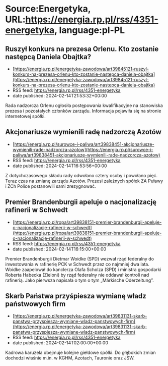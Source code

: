 # Source:Energetyka, URL:https://energia.rp.pl/rss/4351-energetyka, language:pl-PL

## Ruszył konkurs na prezesa Orlenu. Kto zostanie następcą Daniela Obajtka?
 - [https://energia.rp.pl/energetyka-zawodowa/art39845121-ruszyl-konkurs-na-prezesa-orlenu-kto-zostanie-nastepca-daniela-obajtka](https://energia.rp.pl/energetyka-zawodowa/art39845121-ruszyl-konkurs-na-prezesa-orlenu-kto-zostanie-nastepca-daniela-obajtka)
 - RSS feed: https://energia.rp.pl/rss/4351-energetyka
 - date published: 2024-02-14T21:53:32+00:00

Rada nadzorcza Orlenu ogłosiła postępowania kwalifikacyjne na stanowiska prezesa i pozostałych członków zarządu. Informacja pojawiła się na stronie internetowej spółki.

## Akcjonariusze wymienili radę nadzorczą Azotów
 - [https://energia.rp.pl/surowce-i-paliwa/art39838451-akcjonariusze-wymienili-rade-nadzorcza-azotow](https://energia.rp.pl/surowce-i-paliwa/art39838451-akcjonariusze-wymienili-rade-nadzorcza-azotow)
 - RSS feed: https://energia.rp.pl/rss/4351-energetyka
 - date published: 2024-02-14T16:53:56+00:00

Z dotychczasowego składu rady odwołano cztery osoby i powołano pięć. Teraz czas na zmianę zarządu Azotów. Prezesi zależnych spółek ZA Puławy i ZCh Police postanowili sami zrezygnować.

## Premier Brandenburgii apeluje o nacjonalizację rafinerii w Schwedt
 - [https://energia.rp.pl/ropa/art39838151-premier-brandenburgii-apeluje-o-nacjonalizacje-rafinerii-w-schwedt](https://energia.rp.pl/ropa/art39838151-premier-brandenburgii-apeluje-o-nacjonalizacje-rafinerii-w-schwedt)
 - RSS feed: https://energia.rp.pl/rss/4351-energetyka
 - date published: 2024-02-14T16:15:00+00:00

Premier Brandenburgii Dietmar Woidke (SPD) wezwał rząd federalny do inwestowania w rafinerię PCK w Schwedt przez co najmniej dwa lata. Woidke zaapelował do kanclerza Olafa Scholza (SPD) i ministra gospodarki Roberta Habecka (Zieloni) by rząd federalny nie oddawał kontroli nad rafinerią. Jako pierwsza napisała o tym o tym „Märkische Oderzeitung”.

## Skarb Państwa przyśpiesza wymianę władz państwowych firm
 - [https://energia.rp.pl/energetyka-zawodowa/art39831131-skarb-panstwa-przyspiesza-wymiane-wladz-panstwowych-firm](https://energia.rp.pl/energetyka-zawodowa/art39831131-skarb-panstwa-przyspiesza-wymiane-wladz-panstwowych-firm)
 - RSS feed: https://energia.rp.pl/rss/4351-energetyka
 - date published: 2024-02-14T02:00:00+00:00

Kadrowa karuzela obejmuje kolejne giełdowe spółki. Do głębokich zmian dochodzi właśnie m.in. w KGHM, Azotach, Tauronie oraz JSW.

